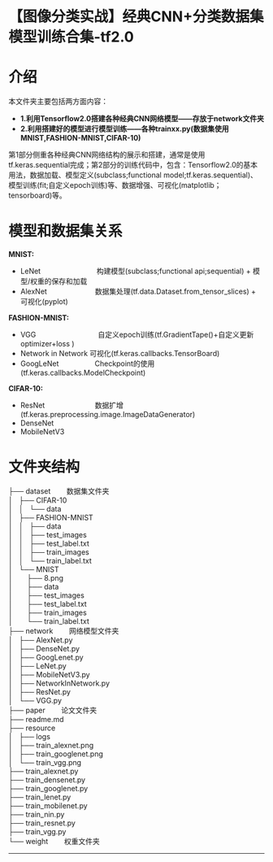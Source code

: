 # 【图像分类实战】经典CNN+分类数据集模型训练合集-tf2.0

# 介绍
本文件夹主要包括两方面内容：

- **1.利用Tensorflow2.0搭建各种经典CNN网络模型——存放于network文件夹**
- **2.利用搭建好的模型进行模型训练——各种trainxx.py(数据集使用MNIST,FASHION-MNIST,CIFAR-10)**

第1部分侧重各种经典CNN网络结构的展示和搭建，通常是使用tf.keras.sequential完成；第2部分的训练代码中，包含：Tensorflow2.0的基本用法，数据加载、模型定义(subclass;functional model;tf.keras.sequential)、模型训练(fit;自定义epoch训练)等、数据增强、可视化(matplotlib；tensorboard)等。
# 模型和数据集关系
**MNIST:**

- LeNet                            构建模型(subclass;functional api;sequential) + 模型/权重的保存和加载
- AlexNet                        数据集处理(tf.data.Dataset.from_tensor_slices) + 可视化(pyplot)

**FASHION-MNIST:**

- VGG                               自定义epoch训练(tf.GradientTape()+自定义更新optimizer+loss )
- Network in Network 可视化(tf.keras.callbacks.TensorBoard)
- GoogLeNet                  Checkpoint的使用(tf.keras.callbacks.ModelCheckpoint)

**CIFAR-10:**

- ResNet                         数据扩增(tf.keras.preprocessing.image.ImageDataGenerator)
- DenseNet                    
- MobileNetV3
# 文件夹结构
├── dataset        数据集文件夹<br />│   ├── CIFAR-10<br />│   │   └── data<br />│   ├── FASHION-MNIST<br />│   │   ├── data<br />│   │   ├── test_images<br />│   │   ├── test_label.txt<br />│   │   ├── train_images<br />│   │   └── train_label.txt<br />│   └── MNIST<br />│       ├── 8.png<br />│       ├── data<br />│       ├── test_images<br />│       ├── test_label.txt<br />│       ├── train_images<br />│       └── train_label.txt<br />├── network        网络模型文件夹<br />│   ├── AlexNet.py<br />│   ├── DenseNet.py<br />│   ├── GoogLenet.py<br />│   ├── LeNet.py<br />│   ├── MobileNetV3.py<br />│   ├── NetworkInNetwork.py<br />│   ├── ResNet.py<br />│   └── VGG.py<br />├── paper        论文文件夹                                      <br />├── readme.md<br />├── resource<br />│   ├── logs<br />│   ├── train_alexnet.png<br />│   ├── train_googlenet.png<br />│   └── train_vgg.png<br />├── train_alexnet.py<br />├── train_densenet.py<br />├── train_googlenet.py<br />├── train_lenet.py<br />├── train_mobilenet.py<br />├── train_nin.py<br />├── train_resnet.py<br />├── train_vgg.py<br />└── weight        权重文件夹

---



